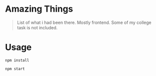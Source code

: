 # Amazing Things
> List of what i had been there. 
> Mostly frontend.
> Some of my college task is not included. 

# Usage
```shell
npm install

npm start
```
